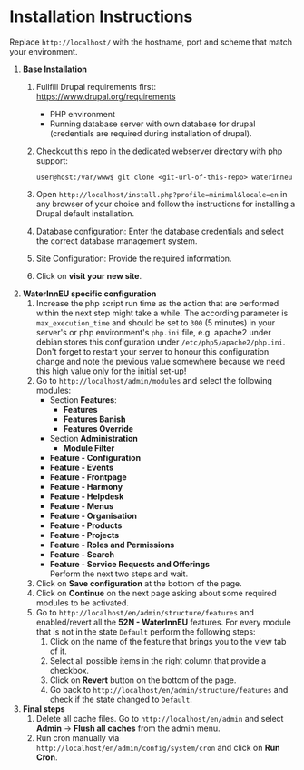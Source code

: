 # Installation Instructions

Replace ```http://localhost/``` with the hostname, port and scheme that match your environment.

1. **Base Installation**
    1. Fullfill Drupal requirements first: https://www.drupal.org/requirements
        * PHP environment
        * Running database server with own database for drupal (credentials are required during installation of drupal).
    1. Checkout this repo in the dedicated webserver directory with php support:

        ```user@host:/var/www$ git clone <git-url-of-this-repo> waterinneu```

    1. Open ```http://localhost/install.php?profile=minimal&locale=en``` in any browser of your choice and follow the instructions for installing a Drupal default installation.
    1. Database configuration: Enter the database credentials and select the correct database management system.
    1. Site Configuration: Provide the required information.
    1. Click on **visit your new site**.
1. **WaterInnEU specific configuration**
    1. Increase the php script run time as the action that are performed within the next step might take a while. The according parameter is ```max_execution_time``` and should be set to ```300``` (5 minutes) in your server's or php environment's ```php.ini``` file, e.g. apache2 under debian stores this configuration under ```/etc/php5/apache2/php.ini```. Don't forget to restart your server to honour this configuration change and note the previous value somewhere because we need this high value only for the initial set-up!
    1. Go to ```http://localhost/admin/modules``` and select the following modules:
        * Section **Features**:
            * **Features**
            * **Features Banish**
            * **Features Override**
        * Section **Administration**
            * **Module Filter**
        * **Feature - Configuration**
        * **Feature - Events**
        * **Feature - Frontpage**
        * **Feature - Harmony**
        * **Feature - Helpdesk**
        * **Feature - Menus**
        * **Feature - Organisation**
        * **Feature - Products**
        * **Feature - Projects**
        * **Feature - Roles and Permissions**
        * **Feature - Search**
        * **Feature - Service Requests and Offerings** <br />
        Perform the next two steps and wait.
    1. Click on **Save configuration** at the bottom of the page.
    1. Click on **Continue** on the next page asking about some required modules to be activated.
    1. Go to ```http://localhost/en/admin/structure/features``` and enabled/revert all the **52N - WaterInnEU** features. For every module that is not in the state ```Default``` perform the following steps:
        1. Click on the name of the feature that brings you to the view tab of it.
        1. Select all possible items in the right column that provide a checkbox.
        1. Click on **Revert** button on the bottom of the page.
        1. Go back to ```http://localhost/en/admin/structure/features``` and check if the state changed to ```Default```.
1. **Final steps**
    1. Delete all cache files. Go to ```http://localhost/en/admin``` and select **Admin** &rarr; **Flush all caches** from the admin menu.
    1. Run cron manually via ```http://localhost/en/admin/config/system/cron``` and click on **Run Cron**.
